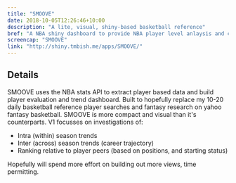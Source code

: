 ```yaml
---
title: "SMOOVE"
date: 2018-10-05T12:26:46+10:00
description: "A lite, visual, shiny-based basketball reference"
bref: "A NBA shiny dashboard to provide NBA player level anlaysis and comparisons"
screencap: "SMOOVE"
link: "http://shiny.tmbish.me/apps/SMOOVE/"
---
```


## Details

SMOOVE uses the NBA stats API to extract player based data and build player evaluation and trend dashboard. Built to hopefully replace my 10-20 daily basketball reference player searches and fantasy research on yahoo fantasy basketball. SMOOVE is more compact and visual than it's counterparts. V1 focusses on investigations of:
+ Intra (within) season trends
+ Inter (across) season trends (career trajectory)
+ Ranking relative to player peers (based on positions, and starting status)

Hopefully will spend more effort on building out more views, time permitting.
